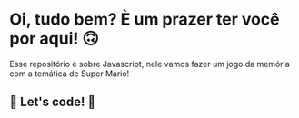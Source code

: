 # Oi, tudo bem? È um prazer ter você por aqui! 🙃

Esse  repositório é sobre  Javascript, nele vamos fazer um jogo da memória com a temática de Super Mario! 
 


## 🚀 Let's code! 🚀
